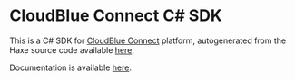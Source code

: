 # CloudBlue Connect C# SDK

This is a C# SDK for [CloudBlue Connect](https://www.cloudblue.com/connect/) platform, autogenerated from the Haxe source code available [here](https://github.com/cloudblue/connect-haxe-sdk).

Documentation is available [here](https://cloudblue.github.io/connect-haxe-sdk/).